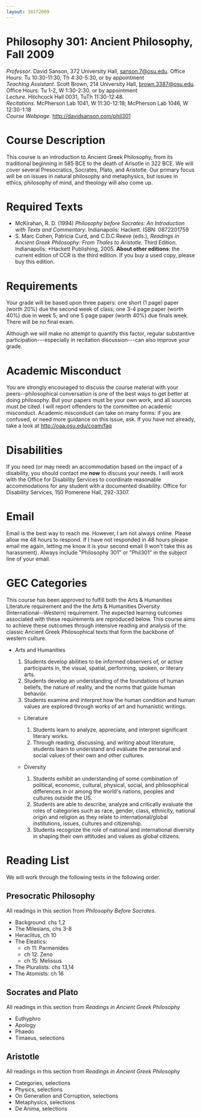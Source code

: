 ```yaml
---
layout: 301f2009
---
```


# Philosophy 301: Ancient Philosophy, Fall 2009 #

*Professor*. David Sanson, 372 University Hall, sanson.7@osu.edu. Office Hours: Tu 10:30-11:30, Th 4:30-5:30, or by appointment  
*Teaching Assistant*. Scott Brown, 214 University Hall, brown.3387@osu.edu. Office Hours: Tu 1-2, W 1:30-2:30, or by appointment  
*Lecture*. Hitchcock Hall 0031, TuTh 11:30-12:48.  
*Recitations*. McPherson Lab 1041, W 11:30-12:18; McPherson Lab 1046, W 12:30-1:18  
*Course Webpage*. <http://davidsanson.com/phil301>

# Course Description #

This course is an introduction to Ancient Greek Philosophy, from its traditional beginning in 585 BCE to the death of Arisotle in 322 BCE. We will cover several Presocratics, Socrates, Plato, and Aristotle. Our primary focus will be on issues in natural philosophy and metaphysics, but issues in ethics, philosophy of mind, and theology will also come up.

# Required Texts

+ McKirahan, R. D. (1994) *Philosophy before Socrates: An Introduction with Texts and Commentary*. Indianapolis: Hackett. ISBN: 0872201759 
+ S. Marc Cohen, Patricia Curd, and C.D.C Reeve (eds.), *Readings in Ancient Greek Philosophy: From Thales to Aristotle.* Third Edition. Indianapolis: *Hackett Publishing, 2005. **About other editions**: the current edition of CCR is the third edition. If you buy a used copy, please buy this edition.

# Requirements

Your grade will be based upon three papers: one short (1 page) paper (worth 20%) due the second week of class; one 3-4 page paper (worth 40%) due in week 5; and one 5 page paper (worth 40%) due finals week. There will be no final exam.

Although we will make no attempt to quantify this factor, regular substantive participation---especially in recitation discussion---can also improve your grade. 

# Academic Misconduct #

You are strongly encouraged to discuss the course material with your peers--philosophical conversation is one of the best ways to get better at doing philosophy. But your papers must be your own work, and all sources must be cited. I will report offenders to the committee on academic misconduct. Academic misconduct can take on many forms: if you are confused, or need more guidance on this issue, ask. If you have not already, take a look at <http://oaa.osu.edu/coam/faq>

# Disabilities

If you need (or may need) an accommodation based on the impact of a disability, you should contact me **now** to discuss your needs. I will work with the Office for Disability Services to coordinate reasonable accommodations for any student with a documented disability. Office for Disability Services, 150 Pomerene Hall, 292-3307.

# Email

Email is the best way to reach me. However, I am not always online. Please allow me 48 hours to respond. If I have not responded in 48 hours please email me again, letting me know it is your second email (I won't take this as harassment). Always include "Philosophy 301" or "Phil301" in the subject line of your email.

# GEC Categories

This course has been approved to fulfill both the Arts & Humanities Literature requirement and the the Arts & Humanities Diversity (International--Western) requirement. The expected learning outcomes associated with these requirements are reproduced below. This course aims to achieve these outcomes through intensive reading and analysis of the classic Ancient Greek Philosophical texts that form the backbone of western culture. 

* Arts and Humanities
	1.   Students develop abilities to be informed observers of, or active participants in, the visual, spatial, performing, spoken, or literary arts.
	2.   Students develop an understanding of the foundations of human beliefs, the nature of reality, and the norms that guide human behavior.
	3.   Students examine and interpret how the human condition and human values are explored through works of art and humanistic writings.
 
	*	Literature
		1.   Students learn to analyze, appreciate, and interpret significant literary works.
		2.   Through reading, discussing, and writing about literature, students learn to understand and evaluate the personal and social values of their own and other cultures.

	*	Diversity
		1.    Students exhibit an understanding of some combination of political, economic, cultural, physical, social, and philosophical differences in or among the world's nations, peoples and cultures outside the US.
		2.    Students are able to describe, analyze and critically evaluate the roles of categories such as race, gender, class, ethnicity, national origin and religion as they relate to international/global institutions, issues, cultures and citizenship.
		3.    Students recognize the role of national and international diversity in shaping their own attitudes and values as global citizens.

# Reading List

We will work through the following texts in the following order. 

## Presocratic Philosophy

All readings in this section from *Philosophy Before Socrates*.

+ Background: chs 1,2
+ The Milesians, chs 3-8
+ Heraclitus, ch 10
+ The Eleatics:
	+ ch 11: Parmenides
	+ ch 12: Zeno
	+ ch 15: Melissus
+ The Pluralists: chs 13,14
+ The Atomists: ch 16

## Socrates and Plato ##

All readings in this section from *Readings in Ancient Greek Philosophy*

+ Euthyphro
+ Apology
+ Phaedo
+ Timaeus, selections

## Aristotle ##

All readings in this section from *Readings in Ancient Greek Philosophy*

+ Categories, selections
+ Physics, selections
+ On Generation and Corruption, selections
+ Metaphysics, selections
+ De Anima, selections
